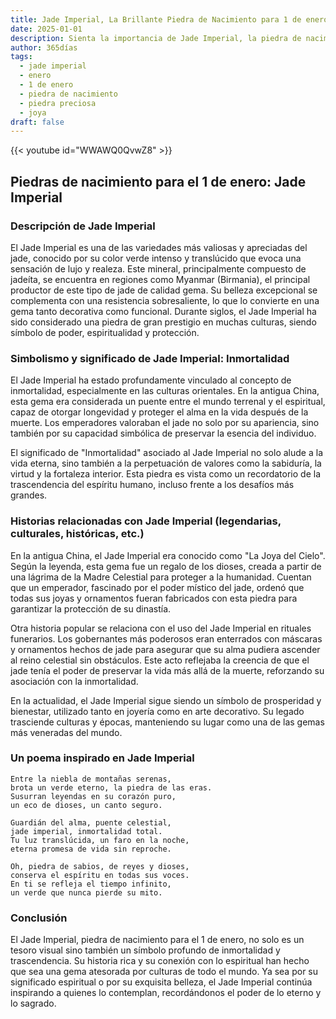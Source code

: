 ```yaml
---
title: Jade Imperial, La Brillante Piedra de Nacimiento para 1 de enero
date: 2025-01-01
description: Sienta la importancia de Jade Imperial, la piedra de nacimiento de 1 de enero que simboliza Inmortalidad. Deje que su belleza y significado iluminen su día.
author: 365días
tags:
  - jade imperial
  - enero
  - 1 de enero
  - piedra de nacimiento
  - piedra preciosa
  - joya
draft: false
---
```


{{< youtube id="WWAWQ0QvwZ8" >}}

## Piedras de nacimiento para el 1 de enero: Jade Imperial

### Descripción de Jade Imperial

El Jade Imperial es una de las variedades más valiosas y apreciadas del jade, conocido por su color verde intenso y translúcido que evoca una sensación de lujo y realeza. Este mineral, principalmente compuesto de jadeíta, se encuentra en regiones como Myanmar (Birmania), el principal productor de este tipo de jade de calidad gema. Su belleza excepcional se complementa con una resistencia sobresaliente, lo que lo convierte en una gema tanto decorativa como funcional. Durante siglos, el Jade Imperial ha sido considerado una piedra de gran prestigio en muchas culturas, siendo símbolo de poder, espiritualidad y protección.

### Simbolismo y significado de Jade Imperial: Inmortalidad

El Jade Imperial ha estado profundamente vinculado al concepto de inmortalidad, especialmente en las culturas orientales. En la antigua China, esta gema era considerada un puente entre el mundo terrenal y el espiritual, capaz de otorgar longevidad y proteger el alma en la vida después de la muerte. Los emperadores valoraban el jade no solo por su apariencia, sino también por su capacidad simbólica de preservar la esencia del individuo.

El significado de "Inmortalidad" asociado al Jade Imperial no solo alude a la vida eterna, sino también a la perpetuación de valores como la sabiduría, la virtud y la fortaleza interior. Esta piedra es vista como un recordatorio de la trascendencia del espíritu humano, incluso frente a los desafíos más grandes.

### Historias relacionadas con Jade Imperial (legendarias, culturales, históricas, etc.)

En la antigua China, el Jade Imperial era conocido como "La Joya del Cielo". Según la leyenda, esta gema fue un regalo de los dioses, creada a partir de una lágrima de la Madre Celestial para proteger a la humanidad. Cuentan que un emperador, fascinado por el poder místico del jade, ordenó que todas sus joyas y ornamentos fueran fabricados con esta piedra para garantizar la protección de su dinastía.

Otra historia popular se relaciona con el uso del Jade Imperial en rituales funerarios. Los gobernantes más poderosos eran enterrados con máscaras y ornamentos hechos de jade para asegurar que su alma pudiera ascender al reino celestial sin obstáculos. Este acto reflejaba la creencia de que el jade tenía el poder de preservar la vida más allá de la muerte, reforzando su asociación con la inmortalidad.

En la actualidad, el Jade Imperial sigue siendo un símbolo de prosperidad y bienestar, utilizado tanto en joyería como en arte decorativo. Su legado trasciende culturas y épocas, manteniendo su lugar como una de las gemas más veneradas del mundo.

### Un poema inspirado en Jade Imperial

```
Entre la niebla de montañas serenas,  
brota un verde eterno, la piedra de las eras.  
Susurran leyendas en su corazón puro,  
un eco de dioses, un canto seguro.  

Guardián del alma, puente celestial,  
jade imperial, inmortalidad total.  
Tu luz translúcida, un faro en la noche,  
eterna promesa de vida sin reproche.  

Oh, piedra de sabios, de reyes y dioses,  
conserva el espíritu en todas sus voces.  
En ti se refleja el tiempo infinito,  
un verde que nunca pierde su mito.
```

### Conclusión

El Jade Imperial, piedra de nacimiento para el 1 de enero, no solo es un tesoro visual sino también un símbolo profundo de inmortalidad y trascendencia. Su historia rica y su conexión con lo espiritual han hecho que sea una gema atesorada por culturas de todo el mundo. Ya sea por su significado espiritual o por su exquisita belleza, el Jade Imperial continúa inspirando a quienes lo contemplan, recordándonos el poder de lo eterno y lo sagrado.
